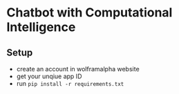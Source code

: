 # Chatbot with Computational Intelligence
## Setup
* create an account in wolframalpha website
* get your unqiue app ID
* run `pip install -r requirements.txt`